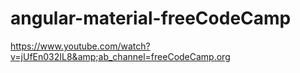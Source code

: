 # angular-material-freeCodeCamp
https://www.youtube.com/watch?v=jUfEn032IL8&amp;ab_channel=freeCodeCamp.org

